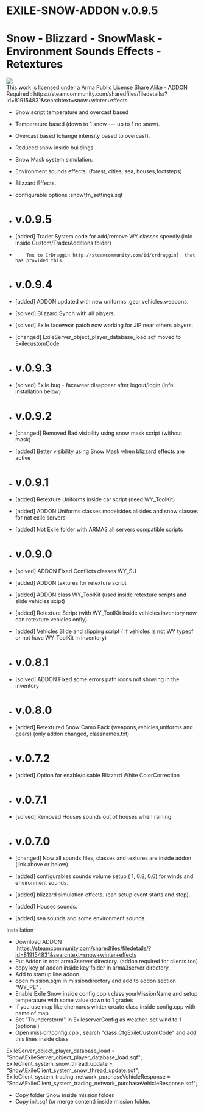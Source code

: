 # EXILE-SNOW-ADDON v.0.9.5
# Snow - Blizzard - SnowMask - Environment Sounds Effects - Retextures
<a rel="license" href="http://www.bistudio.com/licenses/arma-public-license-share-alike" target="_blank" >
 <img src="http://www.bistudio.com/license-icons/small/APL-SA.png" >
 <br>
 This work is licensed under a Arma Public License Share Alike
</a>
- ADDON Required : 
  https://steamcommunity.com/sharedfiles/filedetails/?id=819154831&searchtext=snow+winter+effects

- Snow script temperature and overcast based
- Temperature based (down to 1 snow --- up to 1 no snow).
- Overcast based (change intensity based to overcast).
- Reduced snow inside buildings .
- Snow Mask system simulation.
- Environment sounds effects. (forest, cities, sea, houses,footsteps)
- Blizzard Effects.
- configurable options :snow\fn_settings.sqf

- # v.0.9.5
- [added] Trader System code for add/remove WY classes speedly.(info inside Custom/TraderAdditions folder)
-         Tnx to CrDraggin http://steamcommunity.com/id/crdraggin]  that has provided this

- # v.0.9.4
- [added] ADDON updated with new uniforms ,gear,vehicles,weapons.
- [solved] Blizzard Synch with all players.
- [solved] Exile facewear patch now working for JIP near others players.
- [changed] ExileServer_object_player_database_load.sqf  moved to ExilecustomCode

- # v.0.9.3
- [solved] Exile bug - facewear disappear after logout/login (info installation below)

- # v.0.9.2
- [changed] Removed Bad visibility using snow mask script (without mask)
- [added] Better visibility using  Snow Mask when blizzard effects are active

- # v.0.9.1
- [added] Retexture Uniforms inside car script (need WY_ToolKit)
- [added] ADDON Uniforms classes modelsides allsides and snow classes for not exile servers
- [added] Not Exile folder with ARMA3 all servers compatible scripts

- # v.0.9.0
- [solved] ADDON Fixed Conflicts classes WY_SU
- [added] ADDON textures for retexture script
- [added] ADDON class WY_ToolKit  (used inside retexture scripts and slide vehicles scipt)
- [added] Retexture Script (with WY_ToolKit inside vehicles inventory now can retexture vehicles onfly)
- [added] Vehicles Slide and slipping  script  ( if vehicles is not WY typeof or not have WY_ToolKit in inventory)

- # v.0.8.1
- [solved] ADDON Fixed some errors path icons not showing in the inventory

- # v.0.8.0
- [added] Retextured Snow Camo Pack (weapons,vehicles,uniforms and gears) (only addon changed, classnames.txt)

- # v.0.7.2
- [added] Option for enable/disable Blizzard White ColorCorrection 

- # v.0.7.1
- [solved] Removed Houses sounds out of houses when raining.

- # v.0.7.0
- [changed] Now all sounds files, classes and textures are inside addon (link above or below).
- [added] configurables sounds volume setup ( 1, 0.8, 0.6) for winds and environment sounds.
- [added] blizzard simulation effects. (can setup event starts and stop).
- [added] Houses sounds.
- [added] sea sounds and some environment sounds.

Installation

- Download ADDON :https://steamcommunity.com/sharedfiles/filedetails/?id=819154831&searchtext=snow+winter+effects
- Put Addon in root arma3server directory. (addon required for clients too)
- copy key of addon inside key folder in arma3server directory.
- Add to startup line addon. 
- open mission.sqm in missiondirectory and add to addon section "WY_PE" .
- Enable Exile Snow inside config.cpp \ class yourMissionName and setup temperature with some value down to 1 grades
- If you use map like chernarus winter create class inside config.cpp with name of map
- Set "Thunderstorm"  in  ExileserverConfig as weather. set wind to 1 (optional)
- Open mission\config.cpp , search "class CfgExileCustomCode" and add this lines inside class

ExileServer_object_player_database_load = "Snow\ExileServer_object_player_database_load.sqf";
ExileClient_system_snow_thread_update = "Snow\ExileClient_system_snow_thread_update.sqf";
ExileClient_system_trading_network_purchaseVehicleResponse = "Snow\ExileClient_system_trading_network_purchaseVehicleResponse.sqf";

- Copy folder Snow  inside mission folder.
- Copy init.sqf (or merge content) inside mission folder.



